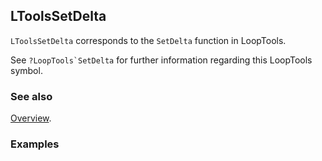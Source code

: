 ## LToolsSetDelta

`LToolsSetDelta` corresponds to the `SetDelta` function in LoopTools.

See ``?LoopTools`SetDelta`` for further information regarding this LoopTools symbol.

### See also

[Overview](Extra/FeynHelpers.md).

### Examples